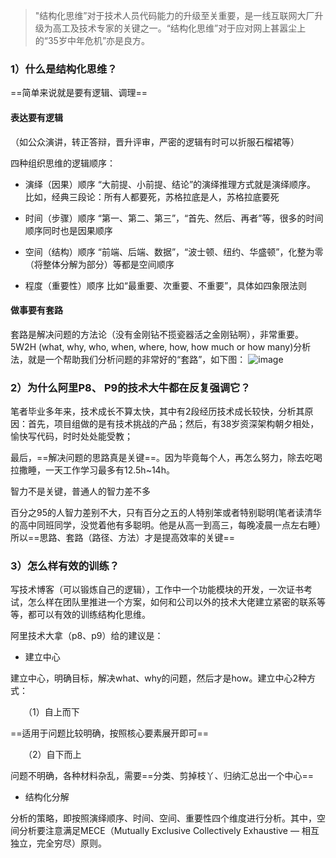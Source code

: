 > "结构化思维”对于技术人员代码能力的升级至关重要，是一线互联网大厂升级为高工及技术专家的关键之一。“结构化思维”对于应对网上甚嚣尘上的“35岁中年危机”亦是良方。
### 1）什么是结构化思维？
==简单来说就是要有逻辑、调理==

#### 表达要有逻辑
（如公众演讲，转正答辩，晋升评审，严密的逻辑有时可以折服石榴裙等）

四种组织思维的逻辑顺序：
- 演绎（因果）顺序
“大前提、小前提、结论”的演绎推理方式就是演绎顺序。 比如，经典三段论：所有人都要死，苏格拉底是人，苏格拉底要死

- 时间（步骤）顺序
“第一、第二、第三”，“首先、然后、再者”等，很多的时间顺序同时也是因果顺序

- 空间（结构）顺序
“前端、后端、数据”，“波士顿、纽约、华盛顿”，化整为零（将整体分解为部分）等都是空间顺序

- 程度（重要性）顺序
比如“最重要、次重要、不重要”，具体如四象限法则
#### 做事要有套路
套路是解决问题的方法论（没有金刚钻不揽瓷器活之金刚钻啊），非常重要。5W2H (what, why, who, when, where, how, how much or how many)分析法，就是一个帮助我们分析问题的非常好的“套路”，如下图：
![image](https://tva1.sinaimg.cn/large/00831rSTly1gcyeb04y1xj30ns0d5q3k.jpg)

### 2）为什么阿里P8、 P9的技术大牛都在反复强调它？
笔者毕业多年来，技术成长不算太快，其中有2段经历技术成长较快，分析其原因：首先，项目组做的是有技术挑战的产品；然后，有38岁资深架构朝夕相处，愉快写代码，时时处处能受教；

最后，==解决问题的思路真是关键==。因为毕竟每个人，再怎么努力，除去吃喝拉撒睡，一天工作学习最多有12.5h~14h。

智力不是关键，普通人的智力差不多

百分之95的人智力差别不大，只有百分之五的人特别笨或者特别聪明(笔者读清华的高中同班同学，没觉着他有多聪明。他是从高一到高三，每晚凌晨一点左右睡）
所以==思路、套路（路径、方法）才是提高效率的关键==

### 3）怎么样有效的训练？
写技术博客（可以锻炼自己的逻辑），工作中一个功能模块的开发，一次证书考试，怎么样在团队里推进一个方案，如何和公司以外的技术大佬建立紧密的联系等等，都可以有效的训练结构化思维。

阿里技术大拿（p8、p9）给的建议是：
- 建立中心

建立中心，明确目标，解决what、why的问题，然后才是how。建立中心2种方式：

　　（1）自上而下

==适用于问题比较明确，按照核心要素展开即可==

　　（2）自下而上

问题不明确，各种材料杂乱，需要==分类、剪掉枝丫、归纳汇总出一个中心==
- 结构化分解

分析的策略，即按照演绎顺序、时间、空间、重要性四个维度进行分析。其中，空间分析要注意满足MECE（Mutually Exclusive Collectively Exhaustive — 相互独立，完全穷尽）原则。